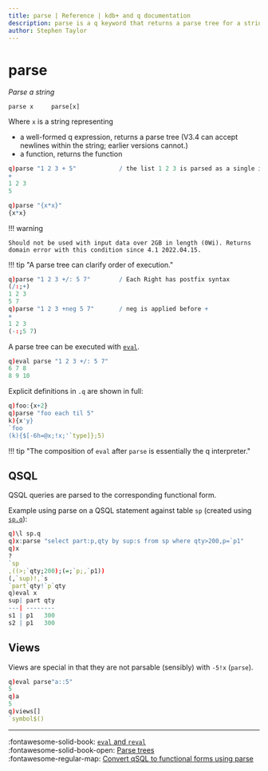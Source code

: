 ```yaml
---
title: parse | Reference | kdb+ and q documentation
description: parse is a q keyword that returns a parse tree for a string expression.
author: Stephen Taylor
---
```

# parse






_Parse a string_

```syntax
parse x     parse[x]
```

Where `x` is a string representing 

-   a well-formed q expression, returns a parse tree (V3.4 can accept newlines within the string; earlier versions cannot.)
-   a function, returns the function

```q
q)parse "1 2 3 + 5"            / the list 1 2 3 is parsed as a single item
+
1 2 3
5

q)parse "{x*x}"
{x*x}
```

!!! warning 

    Should not be used with input data over 2GB in length (0Wi). Returns domain error with this condition since 4.1 2022.04.15.

!!! tip "A parse tree can clarify order of execution."

```q
q)parse "1 2 3 +/: 5 7"        / Each Right has postfix syntax
(/:;+)
1 2 3
5 7
q)parse "1 2 3 +neg 5 7"       / neg is applied before +
+
1 2 3
(-:;5 7)
```

A parse tree can be executed with [`eval`](eval.md).

<!-- 
K expressions should be prefixed with `"k)"`, e.g.
```q
q)parse "k)!10"
!:
10
```
 -->
```q
q)eval parse "1 2 3 +/: 5 7"
6 7 8
8 9 10
```

Explicit definitions in `.q` are shown in full:

```q
q)foo:{x+2}
q)parse "foo each til 5"
k){x'y}
`foo
(k){$[-6h=@x;!x;'`type]};5)
```

!!! tip "The composition of `eval` after `parse` is essentially the q interpreter."


## QSQL

QSQL queries are parsed to the corresponding functional form.

Example using parse on a QSQL statement against table `sp` (created using [`sp.q`](https://raw.githubusercontent.com/KxSystems/kdb/master/sp.q)):

```q
q)\l sp.q
q)x:parse "select part:p,qty by sup:s from sp where qty>200,p=`p1"
q)x
?
`sp
,((>;`qty;200);(=;`p;,`p1))
(,`sup)!,`s
`part`qty!`p`qty
q)eval x
sup| part qty
---| --------
s1 | p1   300
s2 | p1   300
```


## Views

Views are special in that they are not parsable (sensibly) with `-5!x` (`parse`).

```q
q)eval parse"a::5"
5
q)a
5
q)views[]
`symbol$()
```


----
:fontawesome-solid-book:
[`eval` and `reval`](eval.md)
<br>
:fontawesome-solid-book-open:
[Parse trees](../basics/parsetrees.md)
<br>
:fontawesome-regular-map:
[Convert qSQL to functional forms using parse](../basics/parsetrees.md#conversion-using-parse)
